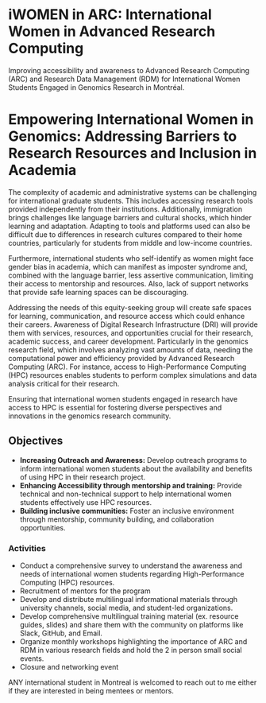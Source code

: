 # iWOMEN in ARC: International Women in Advanced Research Computing

Improving accessibility and awareness to Advanced Research Computing (ARC) and Research Data Management (RDM) for International Women Students Engaged in Genomics Research in Montréal.

# Empowering International Women in Genomics: Addressing Barriers to Research Resources and Inclusion in Academia 

The complexity of academic and administrative systems can be challenging for international graduate students. This includes accessing research tools provided independently from their institutions. Additionally, immigration brings challenges like language barriers and cultural shocks, which hinder learning and adaptation. Adapting to tools and platforms used can also be difficult due to differences in research cultures compared to their home countries, particularly for students from middle and low-income countries.

Furthermore, international students who self-identify as women might face gender bias in academia, which can manifest as imposter syndrome and, combined with the language barrier, less assertive communication, limiting their access to mentorship and resources. Also, lack of support networks that provide safe learning spaces can be discouraging.

Addressing the needs of this equity-seeking group will create safe spaces for learning, communication, and resource access which could enhance their careers. Awareness of Digital Research Infrastructure (DRI) will provide them with services, resources, and opportunities crucial for their research, academic success, and career development. Particularly in the genomics research field, which involves analyzing vast amounts of data, needing the computational power and efficiency provided by Advanced Research Computing (ARC). For instance, access to High-Performance Computing (HPC) resources enables students to perform complex simulations and data analysis critical for their research.

Ensuring that international women students engaged in research have access to HPC is essential for fostering diverse perspectives and innovations in the genomics research community.

## Objectives
- **Increasing Outreach and Awareness:** Develop outreach programs to inform international women students about the availability and benefits of using HPC in their research project.
- **Enhancing Accessibility through mentorship and training:** Provide technical and non-technical support to help international women students effectively use HPC resources.
- **Building inclusive communities:** Foster an inclusive environment through mentorship, community building, and collaboration opportunities.

### Activities
- Conduct a comprehensive survey to understand the awareness and needs of international women students regarding High-Performance Computing (HPC) resources.
- Recruitment of mentors for the program
- Develop and distribute multilingual informational materials through university channels, social media, and student-led organizations.
- Develop comprehensive multilingual training material (ex. resource guides, slides) and share them with the community on platforms like Slack, GitHub, and Email.
- Organize monthly workshops highlighting the importance of ARC and RDM in various research fields and hold the 2 in person small social events.
- Closure and networking event

ANY international student in Montreal is welcomed to reach out to me either if they are interested in being mentees or mentors. 
